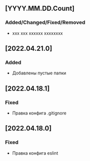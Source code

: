 ## [YYYY.MM.DD.Count]

### Added/Changed/Fixed/Removed

-   xxx xxx xxxxxx xxxxxxxx

## [2022.04.21.0]

### Added

-   Добавлены пустые папки 

## [2022.04.18.1]

### Fixed

-   Правка конфига .gitignore

## [2022.04.18.0]

### Fixed

-   Правка конфига eslint
